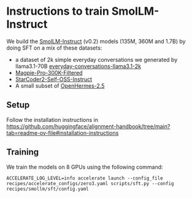 
# Instructions to train SmolLM-Instruct

We build the [SmolLM-Instruct](https://huggingface.co/collections/HuggingFaceTB/smollm-6695016cad7167254ce15966) (v0.2) models (135M, 360M and 1.7B) by doing SFT on a mix of these datasets:
- a dataset of 2k simple everyday conversations we generated by llama3.1-70B [everyday-conversations-llama3.1-2k](https://huggingface.co/datasets/HuggingFaceTB/everyday-conversations-llama3.1-2k/)
- [Magpie-Pro-300K-Filtered](https://huggingface.co/datasets/Magpie-Align/Magpie-Pro-300K-Filtered)
- [StarCoder2-Self-OSS-Instruct](https://huggingface.co/datasets/bigcode/self-oss-instruct-sc2-exec-filter-50k)
- A small subset of [OpenHermes-2.5](https://huggingface.co/datasets/teknium/OpenHermes-2.5)

## Setup

Follow the installation instructions in https://github.com/huggingface/alignment-handbook/tree/main?tab=readme-ov-file#installation-instructions 

## Training
We train the models on 8 GPUs using the following command:

```shell
ACCELERATE_LOG_LEVEL=info accelerate launch --config_file recipes/accelerate_configs/zero3.yaml scripts/sft.py --config recipes/smollm/sft/config.yaml
```
